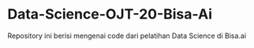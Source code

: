 # Data-Science-OJT-20-Bisa-Ai
Repository ini berisi mengenai code dari pelatihan Data Science di Bisa.ai 
